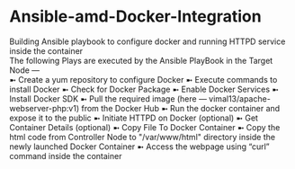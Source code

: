 # Ansible-amd-Docker-Integration
Building Ansible playbook to configure docker and running HTTPD service inside the container
<br>
The following Plays are executed by the Ansible PlayBook in the Target Node —<br>
➼ Create a yum repository to configure Docker
➼ Execute commands to install Docker
➼ Check for Docker Package
➼ Enable Docker Services
➼ Install Docker SDK
➼ Pull the required image (here — vimal13/apache-webserver-php:v1) from the Docker Hub
➼ Run the docker container and expose it to the public
➼ Initiate HTTPD on Docker (optional)
➼ Get Container Details (optional)
➼ Copy File To Docker Container
➼ Copy the html code from Controller Node to "/var/www/html" directory inside the newly launched Docker Container
➼ Access the webpage using “curl” command inside the container
